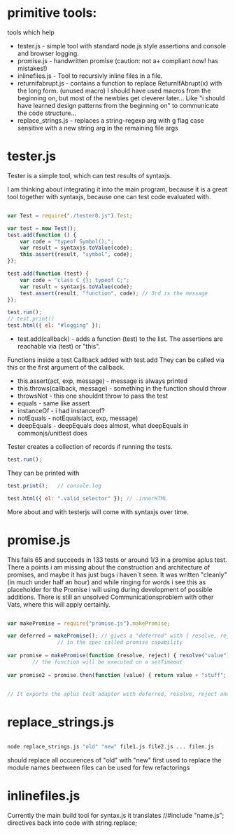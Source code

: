 primitive tools:
================

tools which help

* tester.js - simple tool with standard node.js style assertions and console and browser logging.
* promise.js - handwritten promise (caution: not a+ compliant now! has mistakes!)
* inlinefiles.js - Tool to recursivly inline files in a file.
* returnifabrupt.js - contains a function to replace ReturnIfAbrupt(x) with the long form. (unused macro)
  I should have used macros from the beginning on, but most of the newbies get cleverer later...
  Like "i should have learned design patterns from the beginning on" to communicate the code structure...
* replace_strings.js - replaces a string-regexp arg with g flag case sensitive with a new string arg in the remaining file args

tester.js
=========

Tester is a simple tool, which can test results of syntaxjs.

I am thinking about integrating it into the main program, because
it is a great tool together with syntaxjs, because one can test 
code evaluated with.

```javascript

var Test = require("./tester0.js").Test;

var test = new Test();
test.add(function () {
    var code = "typeof Symbol();";
    var result = syntaxjs.toValue(code);
    this.assert(result, "symbol", code);
});

test.add(function (test) {
    var code = "class C {}; typeof C;";
    var result = syntaxjs.toValue(code);
    test.assert(result, "function", code); // 3rd is the message
});

test.run();
// test.print()
test.html({ el: "#logging" });

```
* test.add(callback) - adds a function (test) to the list. The assertions are reachable via (test) or "this".

Functions inside a test Callback added with test.add 
They can be called via this or the first argument of the callback.

* this.assert(act, exp, message) - message is always printed
* this.throws(callback, message) - something in the function should throw
* throwsNot		- this one shouldnt throw to pass the test
* equals		- same like assert
* instanceOf		- i had instanceof?
* notEquals		- notEquals(act, exp, message)	
* deepEquals		- deepEquals does almost, what deepEquals in commonjs/unittest does

Tester creates a collection of records if running the tests.

```javascript
test.run();
```

They can be printed with

```javascript
test.print();	// console.log
```

```javascript
test.html({ el: ".valid_selector" }); // .innerHTML
````

More about and with testerjs will come with syntaxjs over time.


promise.js
=========

This fails 65 and succeeds in 133 tests or around 1/3 in a promise aplus test.
There a points i am missing about the construction and architecture of promises,
and maybe it has just bugs i haven´t seen. It was written "cleanly" (in much 
under half an hour) and while ringing for words i see this as placeholder for the
Promise i will using during development of possible additions. There is still an
unsolved Communicationsproblem with other Vats, where this will apply certainly.

```javascript

var makePromise = require("promise.js").makePromise;

var deferred = makePromise(); // gives a "deferred" with { resolve, reject, promise }
			    // in the spec called promise capability
			    
var promise = makePromise(function (resolve, reject) { resolve("value"); });
		// the function will be executed on a setTimeout
		
var promise2 = promise.then(function (value) { return value + "stuff"; }, function (error) { handleError(error); });		


// It exports the aplus test adapter with deferred, resolve, reject and the makePromise.

```

replace_strings.js
================

```bash

node replace_strings.js "old" "new" file1.js file2.js ... filen.js

```

should replace all occurences of "old" with "new"
first used to replace the module names beetween files
can be used for few refactorings


inlinefiles.js
==============
Currently the main build tool for syntax.js
it translates //#include "name.js"; directives back into code with string.replace;

